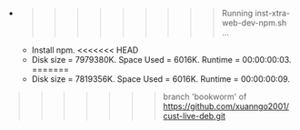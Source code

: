 * >>>>>>>>> Running inst-xtra-web-dev-npm.sh ...
  * Install npm.
<<<<<<< HEAD
  * Disk size = 7979380K. Space Used = 6016K. Runtime = 00:00:00:03.
=======
  * Disk size = 7819356K. Space Used = 6016K. Runtime = 00:00:00:09.
>>>>>>> branch 'bookworm' of https://github.com/xuanngo2001/cust-live-deb.git

